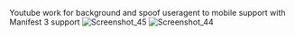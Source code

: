 Youtube work for background and spoof useragent to mobile
support with Manifest 3 support
![Screenshot_45](https://github.com/user-attachments/assets/2056a401-19c9-4d06-a13d-32cb794ab146)
![Screenshot_44](https://github.com/user-attachments/assets/55ac4cf5-5389-4611-b9a6-32671aab2898)
